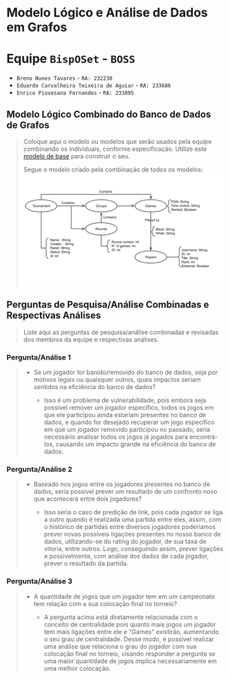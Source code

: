 # Modelo Lógico e Análise de Dados em Grafos

# Equipe `BispOSet` - `BOSS`
* `Breno Nunes Tavares` - `RA: 232238`
* `Eduardo Carvalheira Teixeira de Aguiar` - `RA: 233686`
* `Enrico Piovesana Fernandes` - `RA: 233895`

## Modelo Lógico Combinado do Banco de Dados de Grafos
> Coloque aqui o modelo ou modelos que serão usados pela equipe combinando os individuais, conforme especificação.
> Utilize este [modelo de base](https://docs.google.com/presentation/d/10RN7bDKUka_Ro2_41WyEE76Wxm4AioiJOrsh6BRY3Kk/edit?usp=sharing) para construir o seu.
>
> Segue o modelo criado pela combinação de todos os modelos:
> ![Modelo Lógico de Grafos](../images/modelo-relacional.png)

## Perguntas de Pesquisa/Análise Combinadas e Respectivas Análises

> Liste aqui as perguntas de pesquisa/análise combinadas e revisadas dos membros da equipe e respectivas análises.
>
### Pergunta/Análise 1
> * Se um jogador for banido/removido do banco de dados, seja por motivos legais ou quaisquer outros, quais impactos seriam sentidos na eficiência do banco de dados?
>   
>   * Isso é um problema de vulnerabilidade, pois embora seja possível remover um jogador específico, todos os jogos em que ele participou ainda estariam presentes no banco de dados, e quando for desejado recuperar um jogo específico em que um jogador removido participou no passado, seria necessário analisar todos os jogos já jogados para encontrá-los, causando um impacto grande na eficiência do banco de dados.

### Pergunta/Análise 2
> * Baseado nos jogos entre os jogadores presentes no banco de dados, seria possível prever um resultado de um confronto novo que acontecerá entre dois jogadores?
>   
>   * Isso seria o caso de predição de link, pois cada jogador se liga a outro quando é realizada uma partida entre eles, assim, com o histórico de partidas entre diversos jogadores poderiamos prever novas possíveis ligações presentes no nosso banco de dados, utilizando-se do rating do jogador, de sua taxa de vitoria, entre outros. Logo, conseguindo assim, prever ligações e possivelmente, com análise dos dados de cada jogador, prever o resultado da partida.

### Pergunta/Análise 3
> * A quantidade de jogos que um jogador tem em um campeonato tem relação com a sua colocação final no torneio?
>   
>   * A pergunta acima está diretamente relacionada com o conceito de centralidade pois quanto mais jogos um jogador tem mais ligações entre ele e "Games" existirão, aumentando o seu grau de centralidade. Desse modo, é possível realizar uma análise que relaciona o grau do jogador com sua colocação final no torneio, visando responder a pergunta se uma maior quantidade de jogos implica necessariamente em uma melhor colocação.
